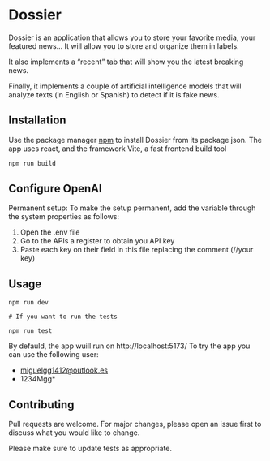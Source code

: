 # Dossier
Dossier is an application that allows you to store your favorite media, your featured news...
It will allow you to store and organize them in labels.

It also implements a “recent” tab that will show you the latest breaking news.

Finally, it implements a couple of artificial intelligence models that will analyze texts (in English or Spanish) to detect if it is fake news.

## Installation

Use the package manager [npm](https://pip.pypa.io/en/stable/) to install Dossier from its package json.
The app uses react, and the framework Vite, a fast frontend build tool 
```bash
npm run build
```

## Configure OpenAI

Permanent setup: To make the setup permanent, add the variable through the system properties as follows:

1. Open the .env file
2. Go to the APIs a register to obtain you API key
3. Paste each key on their field in this file replacing the comment (//your key)

## Usage

```terminal
npm run dev

# If you want to run the tests

npm run test

```
By defauld, the app wuill run on  http://localhost:5173/ 
To try the app you can use the following user:

- miguelgg1412@outlook.es
- 1234Mgg*
  
## Contributing

Pull requests are welcome. For major changes, please open an issue first
to discuss what you would like to change.

Please make sure to update tests as appropriate.
